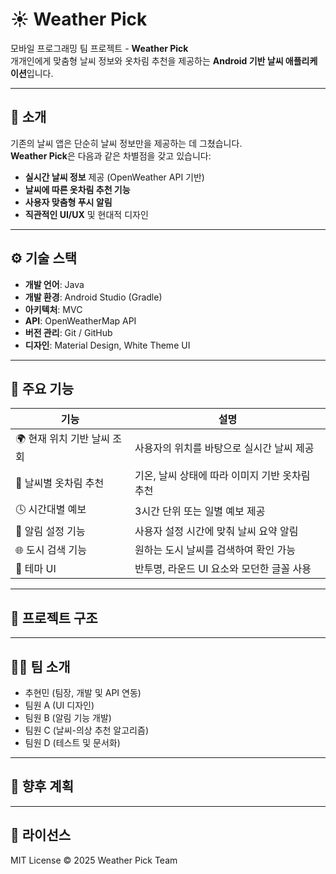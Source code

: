 # ☀️ Weather Pick

모바일 프로그래밍 팀 프로젝트 - **Weather Pick**  
개개인에게 맞춤형 날씨 정보와 옷차림 추천을 제공하는 **Android 기반 날씨 애플리케이션**입니다.

---

## 📱 소개

기존의 날씨 앱은 단순히 날씨 정보만을 제공하는 데 그쳤습니다.  
**Weather Pick**은 다음과 같은 차별점을 갖고 있습니다:

- **실시간 날씨 정보** 제공 (OpenWeather API 기반)
- **날씨에 따른 옷차림 추천 기능**
- **사용자 맞춤형 푸시 알림**
- **직관적인 UI/UX** 및 현대적 디자인

---

## ⚙️ 기술 스택

- **개발 언어**: Java  
- **개발 환경**: Android Studio (Gradle)  
- **아키텍처**: MVC
- **API**: OpenWeatherMap API  
- **버전 관리**: Git / GitHub  
- **디자인**: Material Design, White Theme UI

---

## 🔑 주요 기능

| 기능 | 설명 |
|------|------|
| 🌍 현재 위치 기반 날씨 조회 | 사용자의 위치를 바탕으로 실시간 날씨 제공 |
| 🧥 날씨별 옷차림 추천 | 기온, 날씨 상태에 따라 이미지 기반 옷차림 추천 |
| 🕓 시간대별 예보 | 3시간 단위 또는 일별 예보 제공 |
| 🔔 알림 설정 기능 | 사용자 설정 시간에 맞춰 날씨 요약 알림 |
| 🌐 도시 검색 기능 | 원하는 도시 날씨를 검색하여 확인 가능 |
| 🎨 테마 UI | 반투명, 라운드 UI 요소와 모던한 글꼴 사용 |

---

## 📁 프로젝트 구조


---

## 🧑‍💻 팀 소개

- 추현민 (팀장, 개발 및 API 연동)
- 팀원 A (UI 디자인)
- 팀원 B (알림 기능 개발)
- 팀원 C (날씨-의상 추천 알고리즘)
- 팀원 D (테스트 및 문서화)

---

## 📌 향후 계획


---

## 📄 라이선스

MIT License © 2025 Weather Pick Team
